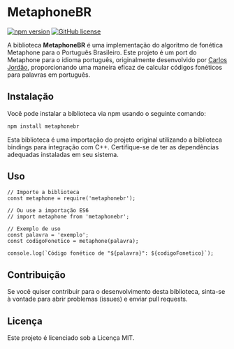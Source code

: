 # MetaphoneBR

[![npm version](https://badge.fury.io/js/metaphonebr.svg)](https://badge.fury.io/js/metaphonebr)
[![GitHub license](https://img.shields.io/github/license/caiofnds/metaphonebr.svg)](https://github.com/caiofnds/metaphonebr/blob/main/LICENSE)

A biblioteca **MetaphoneBR** é uma implementação do algoritmo de fonética Metaphone para o Português Brasileiro. Este projeto é um port do Metaphone para o idioma português, originalmente desenvolvido por [Carlos Jordão](https://github.com/carlosjordao/metaphone-ptbr), proporcionando uma maneira eficaz de calcular códigos fonéticos para palavras em português.

## Instalação

Você pode instalar a biblioteca via npm usando o seguinte comando:

```bash
npm install metaphonebr
```

Esta biblioteca é uma importação do projeto original utilizando a biblioteca bindings para integração com C++. Certifique-se de ter as dependências adequadas instaladas em seu sistema.

## Uso
```
// Importe a biblioteca
const metaphone = require('metaphonebr');

// Ou use a importação ES6
// import metaphone from 'metaphonebr';

// Exemplo de uso
const palavra = 'exemplo';
const codigoFonetico = metaphone(palavra);

console.log(`Código fonético de "${palavra}": ${codigoFonetico}`);
```
## Contribuição
Se você quiser contribuir para o desenvolvimento desta biblioteca, sinta-se à vontade para abrir problemas (issues) e enviar pull requests.

## Licença
Este projeto é licenciado sob a Licença MIT.
